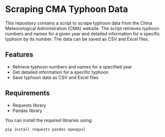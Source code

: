 # Scraping CMA Typhoon Data

This repository contains a script to scrape typhoon data from the China Meteorological Administration (CMA) website. The script retrieves typhoon numbers and names for a given year and detailed information for a specific typhoon by its number. The data can be saved as CSV and Excel files.

## Features

- Retrieve typhoon numbers and names for a specified year
- Get detailed information for a specific typhoon
- Save typhoon data as CSV and Excel files

## Requirements
- Requests library
- Pandas library

You can install the required libraries using:
```bash
pip install requests pandas openpyxl

